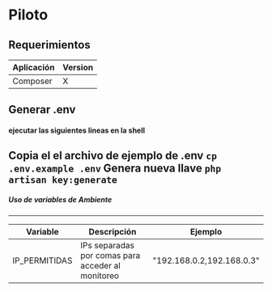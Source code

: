 # Piloto

## Requerimientos
| Aplicación | Version    |
| ---------- | ---------- |
| Composer   | X          |
## Generar .env
#### ejecutar las siguientes lineas en la shell
Copia el el archivo de ejemplo de .env
`cp .env.example .env`
Genera nueva llave
`php artisan key:generate`
-------------------------------------------------------------------------------------------------
##### Uso de variables de Ambiente
 ------------------------------------------------------------------------------------------------
| Variable      | Descripción                                       | Ejemplo                   |
| ------------- |-------------------------------------------------- | ------------------------- | 
| IP_PERMITIDAS | IPs separadas por comas para acceder al monitoreo | "192.168.0.2,192.168.0.3" | 
                                                            

